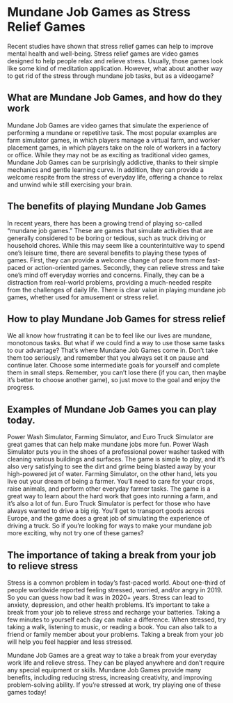 # Mundane Job Games as Stress Relief Games

Recent studies have shown that stress relief games can help to improve mental health and well-being. Stress relief games are video games designed to help people relax and relieve stress. Usually, those games look like some kind of meditation application. However, what about another way to get rid of the stress through mundane job tasks, but as a videogame?

## What are Mundane Job Games, and how do they work

Mundane Job Games are video games that simulate the experience of performing a mundane or repetitive task. The most popular examples are farm simulator games, in which players manage a virtual farm, and worker placement games, in which players take on the role of workers in a factory or office. While they may not be as exciting as traditional video games, Mundane Job Games can be surprisingly addictive, thanks to their simple mechanics and gentle learning curve. In addition, they can provide a welcome respite from the stress of everyday life, offering a chance to relax and unwind while still exercising your brain.

## The benefits of playing Mundane Job Games

In recent years, there has been a growing trend of playing so-called “mundane job games.” These are games that simulate activities that are generally considered to be boring or tedious, such as truck driving or household chores. While this may seem like a counterintuitive way to spend one’s leisure time, there are several benefits to playing these types of games. First, they can provide a welcome change of pace from more fast-paced or action-oriented games. Secondly, they can relieve stress and take one’s mind off everyday worries and concerns. Finally, they can be a distraction from real-world problems, providing a much-needed respite from the challenges of daily life. There is clear value in playing mundane job games, whether used for amusement or stress relief.

## How to play Mundane Job Games for stress relief

We all know how frustrating it can be to feel like our lives are mundane, monotonous tasks. But what if we could find a way to use those same tasks to our advantage? That’s where Mundane Job Games come in. Don’t take them too seriously, and remember that you always set it on pause and continue later. Choose some intermediate goals for yourself and complete them in small steps. Remember, you can’t lose there (if you can, then maybe it’s better to choose another game), so just move to the goal and enjoy the progress.

## Examples of Mundane Job Games you can play today.

Power Wash Simulator, Farming Simulator, and Euro Truck Simulator are great games that can help make mundane jobs more fun. Power Wash Simulator puts you in the shoes of a professional power washer tasked with cleaning various buildings and surfaces. The game is simple to play, and it’s also very satisfying to see the dirt and grime being blasted away by your high-powered jet of water. Farming Simulator, on the other hand, lets you live out your dream of being a farmer. You’ll need to care for your crops, raise animals, and perform other everyday farmer tasks. The game is a great way to learn about the hard work that goes into running a farm, and it’s also a lot of fun. Euro Truck Simulator is perfect for those who have always wanted to drive a big rig. You’ll get to transport goods across Europe, and the game does a great job of simulating the experience of driving a truck. So if you’re looking for ways to make your mundane job more exciting, why not try one of these games?

## The importance of taking a break from your job to relieve stress

Stress is a common problem in today’s fast-paced world. About one-third of people worldwide reported feeling stressed, worried, and/or angry in 2019. So you can guess how bad it was in 2020+ years. Stress can lead to anxiety, depression, and other health problems. It’s important to take a break from your job to relieve stress and recharge your batteries. Taking a few minutes to yourself each day can make a difference. When stressed, try taking a walk, listening to music, or reading a book. You can also talk to a friend or family member about your problems. Taking a break from your job will help you feel happier and less stressed.

Mundane Job Games are a great way to take a break from your everyday work life and relieve stress. They can be played anywhere and don’t require any special equipment or skills. Mundane Job Games provide many benefits, including reducing stress, increasing creativity, and improving problem-solving ability. If you’re stressed at work, try playing one of these games today!